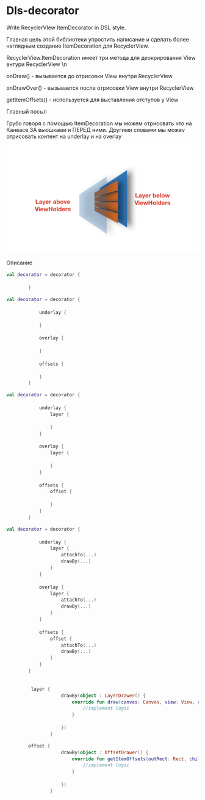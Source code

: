 # Dls-decorator
Write RecyclerVIew ItemDecorator in DSL style.

Главная цель этой библиотеки упростить написание и сделать более наглядным создание ItemDecoration для RecyclerView.

RecyclerView.ItemDecoration имеет три метода для деокрирования View внтури RecyclerView \n
    
onDraw() - вызывается до отрисовки View внутри RecyclerView  

onDrawOver() - вызывается после отрисовки View внутри RecyclerView 

getItemOffsets() - используется для выставления отступов у View

Главный посыл

Грубо говоря с помощью ItemDecoration мы можем отрисовать что на Канвасе
ЗА вьюшками и ПЕРЕД ними. 
Другими словами мы можеv отрисовать контент на underlay и на overlay

![](decor_concept.jpeg)

Описание

```kotlin
val decorator = decorator { 
            
        }
```

```kotlin
val decorator = decorator {
            
            underlay { 
                
            }
            
            overlay { 
                
            }
            
            offsets { 
                
            }
        }
```


```kotlin
val decorator = decorator {

            underlay {
                layer { 
                    
                }
            }

            overlay {
                layer { 
                    
                }
            }

            offsets {
                offset { 
                    
                }
            }
        }
```

```kotlin
val decorator = decorator {

            underlay {
                layer { 
                    attachTo(...)
                    drawBy(...)
                }
            }

            overlay {
                layer {
                    attachTo(...)
                    drawBy(...)
                }
            }

            offsets {
                offset {
                    attachTo(...)
                    drawBy(...)
                }
            }
        }
```
```kotlin

         layer {
                    drawBy(object : LayerDrawer() {
                        override fun draw(canvas: Canvas, view: View, recyclerView: RecyclerView, state: RecyclerView.State) {
                            //implement logic
                        }

                    })
                }

```

```kotlin
        offset {
                    drawBy(object : OffsetDrawer() {
                        override fun getItemOffsets(outRect: Rect, childView: View, recyclerView: RecyclerView, state: RecyclerView.State) {
                            //implement logic
                        }

                    })
                }
```